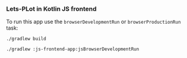 ### Lets-PLot in Kotlin JS frontend

To run this app use the `browserDevelopmentRun` or `browserProductionRun` task:

```
./gradlew build

./gradlew :js-frontend-app:jsBrowserDevelopmentRun
```